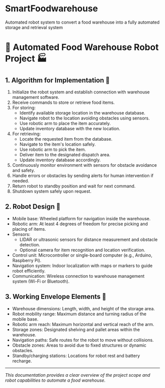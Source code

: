 # SmartFoodwarehouse
Automated robot system to convert a food warehouse into a fully automated storage and retrieval system
# 🤖 Automated Food Warehouse Robot Project 🏭

## 1. Algorithm for Implementation 📝

1. Initialize the robot system and establish connection with warehouse management software.  
2. Receive commands to store or retrieve food items.  
3. For storing:  
   - Identify available storage location in the warehouse database.  
   - Navigate robot to the location avoiding obstacles using sensors.  
   - Use robotic arm to place the item accurately.  
   - Update inventory database with the new location.  
4. For retrieving:  
   - Locate the requested item from the database.  
   - Navigate to the item's location safely.  
   - Use robotic arm to pick the item.  
   - Deliver item to the designated dispatch area.  
   - Update inventory database accordingly.  
5. Continuously monitor environment with sensors for obstacle avoidance and safety.  
6. Handle errors or obstacles by sending alerts for human intervention if needed.  
7. Return robot to standby position and wait for next command.  
8. Shutdown system safely upon request.

## 2. Robot Design 🤖

- Mobile base: Wheeled platform for navigation inside the warehouse.  
- Robotic arm: At least 4 degrees of freedom for precise picking and placing of items.  
- Sensors:  
  - LIDAR or ultrasonic sensors for distance measurement and obstacle detection.  
  - Optional camera for item recognition and location verification.  
- Control unit: Microcontroller or single-board computer (e.g., Arduino, Raspberry Pi).  
- Navigation system: Indoor localization with maps or markers to guide robot efficiently.  
- Communication: Wireless connection to warehouse management system (Wi-Fi or Bluetooth).

## 3. Working Envelope Elements 📐

- Warehouse dimensions: Length, width, and height of the storage area.  
- Robot mobility range: Maximum distance and turning radius of the mobile base.  
- Robotic arm reach: Maximum horizontal and vertical reach of the arm.  
- Storage zones: Designated shelving and pallet areas within the warehouse.  
- Navigation paths: Safe routes for the robot to move without collisions.  
- Obstacle zones: Areas to avoid due to fixed structures or dynamic obstacles.  
- Standby/charging stations: Locations for robot rest and battery recharge.

---

*This documentation provides a clear overview of the project scope and robot capabilities to automate a food warehouse.*
